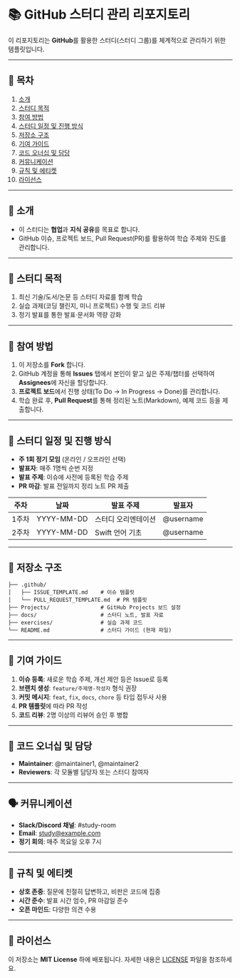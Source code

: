# 📚 GitHub 스터디 관리 리포지토리

이 리포지토리는 **GitHub**를 활용한 스터디(스터디 그룹)를 체계적으로 관리하기 위한 템플릿입니다.

---

## 📝 목차

1. [소개](#소개)
2. [스터디 목적](#스터디-목적)
3. [참여 방법](#참여-방법)
4. [스터디 일정 및 진행 방식](#스터디-일정-및-진행-방식)
5. [저장소 구조](#저장소-구조)
6. [기여 가이드](#기여-가이드)
7. [코드 오너십 및 담당](#코드-오너십-및-담당)
8. [커뮤니케이션](#커뮤니케이션)
9. [규칙 및 에티켓](#규칙-및-에티켓)
10. [라이선스](#라이선스)

---

## 🎯 소개

- 이 스터디는 **협업**과 **지식 공유**를 목표로 합니다.
- GitHub 이슈, 프로젝트 보드, Pull Request(PR)를 활용하여 학습 주제와 진도를 관리합니다.

---

## 📌 스터디 목적

1. 최신 기술/도서/논문 등 스터디 자료를 함께 학습
2. 실습 과제(코딩 챌린지, 미니 프로젝트) 수행 및 코드 리뷰
3. 정기 발표를 통한 발표·문서화 역량 강화

---

## 🚀 참여 방법

1. 이 저장소를 **Fork** 합니다.
2. GitHub 계정을 통해 **Issues** 탭에서 본인이 맡고 싶은 주제/챕터를 선택하여 **Assignees**에 자신을 할당합니다.
3. **프로젝트 보드**에서 진행 상태(To Do → In Progress → Done)를 관리합니다.
4. 학습 완료 후, **Pull Request**를 통해 정리된 노트(Markdown), 예제 코드 등을 제출합니다.

---

## 📅 스터디 일정 및 진행 방식

- **주 1회 정기 모임** (온라인 / 오프라인 선택)
- **발표자**: 매주 1명씩 순번 지정
- **발표 주제**: 이슈에 사전에 등록된 학습 주제
- **PR 마감**: 발표 전일까지 정리 노트 PR 제출

| 주차  | 날짜         | 발표 주제       | 발표자       |
| --- | ---------- | ----------- | --------- |
| 1주차 | YYYY-MM-DD | 스터디 오리엔테이션  | @username |
| 2주차 | YYYY-MM-DD | Swift 언어 기초 | @username |

---

## 🔧 저장소 구조

```
├── .github/
│   ├── ISSUE_TEMPLATE.md    # 이슈 템플릿
│   └── PULL_REQUEST_TEMPLATE.md  # PR 템플릿
├── Projects/                # GitHub Projects 보드 설정
├── docs/                    # 스터디 노트, 발표 자료
├── exercises/               # 실습 과제 코드
└── README.md                # 스터디 가이드 (현재 파일)
```

---

## 🤝 기여 가이드

1. **이슈 등록**: 새로운 학습 주제, 개선 제안 등은 Issue로 등록
2. **브랜치 생성**: `feature/주제명-작성자` 형식 권장
3. **커밋 메시지**: `feat`, `fix`, `docs`, `chore` 등 타입 접두사 사용
4. **PR 템플릿**에 따라 PR 작성
5. **코드 리뷰**: 2명 이상의 리뷰어 승인 후 병합

---

## 👥 코드 오너십 및 담당

- **Maintainer**: @maintainer1, @maintainer2
- **Reviewers**: 각 모듈별 담당자 또는 스터디 참여자

---

## 🗣️ 커뮤니케이션

- **Slack/Discord 채널**: #study-room
- **Email**: [study@example.com](mailto\:study@example.com)
- **정기 회의**: 매주 목요일 오후 7시

---

## 📜 규칙 및 에티켓

- **상호 존중**: 질문에 친절히 답변하고, 비판은 코드에 집중
- **시간 준수**: 발표 시간 엄수, PR 마감일 준수
- **오픈 마인드**: 다양한 의견 수용

---

## 📄 라이선스

이 저장소는 **MIT License** 하에 배포됩니다. 자세한 내용은 [LICENSE](./LICENSE) 파일을 참조하세요.

